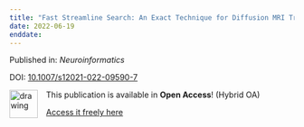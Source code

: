 ```yaml
---
title: "Fast Streamline Search: An Exact Technique for Diffusion MRI Tractography."
date: 2022-06-19
enddate:
---
```


Published in: *Neuroinformatics*

DOI: [10.1007/s12021-022-09590-7](https://doi.org/10.1007/s12021-022-09590-7)

<img src="https://upload.wikimedia.org/wikipedia/commons/thumb/7/77/Open_Access_logo_PLoS_transparent.svg/800px-Open_Access_logo_PLoS_transparent.svg.png" alt="drawing" width="50" align="left"/> &nbsp;&nbsp;&nbsp;This publication is available in **Open Access**! (Hybrid OA)

&nbsp;&nbsp;&nbsp;<a href="https://link.springer.com/content/pdf/10.1007/s12021-022-09590-7.pdf">Access it freely here</a>

